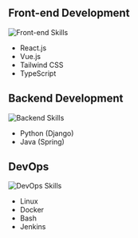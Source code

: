 
## Front-end Development

![Front-end Skills](https://img.shields.io/badge/Skills-React%20%7C%20Next.js%20%7C%20Tailwind%20CSS%20%7C%20Sass-informational?style=flat&logo=react&logoColor=white&color=8B5CF6)

- React.js
- Vue.js
- Tailwind CSS
- TypeScript

## Backend Development

![Backend Skills](https://img.shields.io/badge/Skills-Django%20%7C%20Python%20%7C%20Node.js%20%7C%20SQL-informational?style=flat&logo=python&logoColor=white&color=8B5CF6)

- Python (Django)
- Java (Spring)

## DevOps

![DevOps Skills](https://img.shields.io/badge/Skills-Linux%20%7C%20Docker-informational?style=flat&logo=linux&logoColor=white&color=8B5CF6)

- Linux
- Docker
- Bash
- Jenkins

